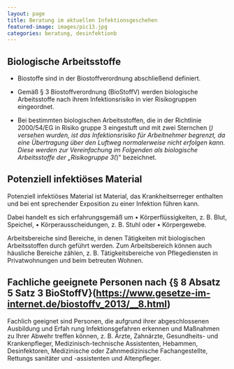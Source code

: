 ```yaml
---
layout: page
title: Beratung im aktuellen Infektionsgeschehen
featured-image: images/pic13.jpg
categories: beratung, desinfektionb
---
```


## Biologische Arbeitsstoffe

-   Biostoffe sind in der Biostoffverordnung abschließend definiert. 

-   Gemäß § 3 Biostoffverordnung (BioStoffV) werden biologische Arbeitsstoffe nach ihrem Infektionsrisiko in vier Risikogruppen eingeordnet. 

-   Bei bestimmten biologischen Arbeitsstoffen, die in der Richtlinie 2000/54/EG in Risiko­ gruppe 3 eingestuft und mit zwei Sternchen (*) versehen wurden, ist das Infektionsrisiko für Arbeitnehmer begrenzt, da eine Übertragung über den Luftweg normalerweise nicht erfolgen kann. Diese werden zur Vereinfachung im Folgenden als biologische Arbeitsstoffe der „Risikogruppe 3(*)" bezeichnet. 

## Potenziell infektiöses Material

Potenziell infektiöses Material ist Material, das Krankheitserreger enthalten und bei ent­ sprechender Exposition zu einer Infektion führen kann. 

Dabei handelt es sich erfahrungsgemäß um • Körperflüssigkeiten, z. B. Blut, Speichel, • Körperausscheidungen, z. B. Stuhl oder • Körpergewebe. 

Arbeitsbereiche sind Bereiche, in denen Tätigkeiten mit biologischen Arbeitsstoffen durch­ geführt werden. Zum Arbeitsbereich können auch häusliche Bereiche zählen, z. B. Tätigkeits­bereiche von Pflegediensten in Privatwohnungen und beim betreuten Wohnen. 

## Fachliche geeignete Personen nach {§ 8 Absatz 5 Satz 3 BioStoffV}(https://www.gesetze-im-internet.de/biostoffv_2013/__8.html)

Fachlich geeignet sind Personen, die aufgrund ihrer abgeschlossenen Ausbildung und Erfah­ rung Infektionsgefahren erkennen und Maßnahmen zu Ihrer Abwehr treffen können, z. B. Ärzte, Zahnärzte, Gesundheits- und Krankenpfleger, Medizinisch-technische Assistenten, Hebammen, Desinfektoren, Medizinische oder Zahnmedizinische Fachangestellte, Rettungs­ sanitäter und -assistenten und Altenpfleger.